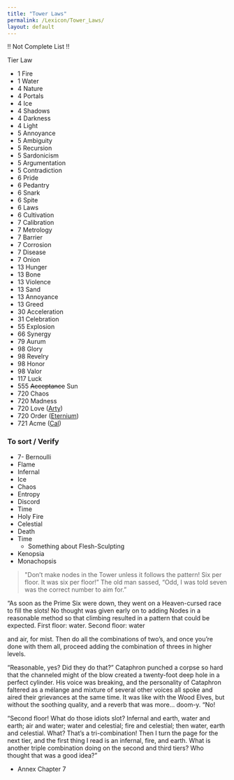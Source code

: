 ```yaml
---
title: "Tower Laws"
permalink: /Lexicon/Tower_Laws/
layout: default
---
```


!! Not Complete List !!


Tier    Law
- 1     Fire
- 1     Water
 - 4    Nature
 - 4    Portals
 - 4    Ice
 - 4    Shadows
 - 4    Darkness
 - 4    Light
 - 5    Annoyance
 - 5    Ambiguity
 - 5    Recursion
 - 5    Sardonicism
 - 5    Argumentation
 - 5    Contradiction
 - 6    Pride
 - 6    Pedantry
 - 6    Snark
 - 6    Spite
 - 6    Laws
 - 6    Cultivation
 - 7    Calibration
 - 7    Metrology
 - 7    Barrier
 - 7    Corrosion
 - 7    Disease
 - 7    Onion
 - 13    Hunger
 - 13    Bone
 - 13    Violence
 - 13    Sand
 - 13    Annoyance
 - 13    Greed
 - 30    Acceleration
 - 31    Celebration
 - 55    Explosion
 - 66    Synergy
 - 79    Aurum
 - 98    Glory
 - 98    Revelry
 - 98    Honor
 - 98    Valor
 - 117    Luck
 - 555    ~~Acceptance~~ Sun
 - 720    Chaos
 - 720    Madness
 - 720    Love ([Arty](../_Characters/DivineDungeon/Artorian.md))
 - 720    Order ([Eternium](../Eternium.md))
 - 721    Acme ([Cal](../_Characters/DivineDungeon/Cal.md))


### To sort / Verify
- 7- Bernoulli
- Flame
- Infernal
- Ice
- Chaos
- Entropy
- Discord
- Time
- Holy Fire
- Celestial
- Death
- Time
	- Something about Flesh-Sculpting
- Kenopsia
- Monachopsis


> "Don’t make nodes in the Tower unless it follows the pattern! Six per
floor. It was six per floor!”
The old man sassed, “Odd, I was told seven was the correct
number to aim for.”

“As soon as the Prime Six were down, they went on a
Heaven-cursed race to fill the slots! No thought was given early on to
adding Nodes in a reasonable method so that climbing resulted in a
pattern that could be expected. First floor: water. Second floor: water

and air, for mist. Then do all the combinations of two’s, and once
you’re done with them all, proceed adding the combination of threes
in higher levels.

“Reasonable, yes? Did they do that?” Cataphron punched a
corpse so hard that the channeled might of the blow created a
twenty-foot deep hole in a perfect cylinder. His voice was breaking,
and the personality of Cataphron faltered as a mélange and mixture
of several other voices all spoke and aired their grievances at the
same time. It was like with the Wood Elves, but without the soothing
quality, and a reverb that was more... doom-y. “No!

“Second floor! What do those idiots slot? Infernal and earth,
water and earth; air and water; water and celestial; fire and celestial;
then water, earth and celestial. What? That’s a tri-combination! Then
I turn the page for the next tier, and the first thing I read is an
infernal, fire, and earth. What is another triple combination doing on
the second and third tiers? Who thought that was a good idea?”
- Annex Chapter 7

